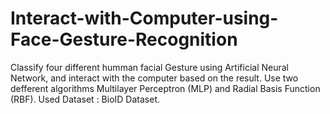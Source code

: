 # Interact-with-Computer-using-Face-Gesture-Recognition
Classify four different humman facial Gesture using Artificial Neural Network, and interact with the computer based on the result. Use two defferent algorithms Multilayer Perceptron (MLP) and Radial Basis Function (RBF).  Used Dataset : BioID Dataset. 
